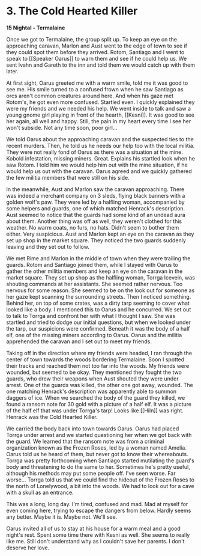 # 3. The Cold Hearted Killer

**15 Nightal - Termalaine**

Once we got to Termalaine, the group split up. To keep an eye on the approaching caravan, Marlon and Aust went to the edge of town to see if they could spot them before they arrived. Rotom, Santiago and I went to speak to [[Speaker Oarus]] to warn them and see if he could help us. We sent Ivahn and Gareth to the inn and told them we would catch up with them later.

At first sight, Oarus greeted me with a warm smile, told me it was good to see me. His smile turned to a confused frown when he saw Santiago as orcs aren't common creatures around here. And when his gaze met Rotom's, he got even more confused. Startled even. I quickly explained they were my friends and we needed his help. We went inside to talk and saw a young gnome girl playing in front of the hearth, [[Kesni]]. It was good to see her again, all well and happy. Still, the pain in my heart every time I see her won't subside. Not any time soon, poor girl...

We told Oarus about the approaching caravan and the suspected ties to the recent murders. Then, he told us he needs our help too with the local militia. They were not really fond of Oarus as there was a situation at the mine. Kobold infestation, missing miners. Great. Explains his startled look when he saw Rotom. I told him we would help him out with the mine situation, if he would help us out with the caravan. Oarus agreed and we quickly gathered the few militia members that were still on his side.

In the meanwhile, Aust and Marlon saw the caravan approaching. There was indeed a merchant company on 3 sleds, flying black banners with a golden wolf's paw. They were led by a halfling woman, accompanied by some helpers and guards, one of which matched Henrack's description. Aust seemed to notice that the guards had some kind of an undead aura about them. Another thing was off as well, they weren't clothed for this weather. No warm coats, no furs, no hats. Didn't seem to bother them either. Very suspicious. Aust and Marlon kept an eye on the caravan as they set up shop in the market square. They noticed the two guards suddenly leaving and they set out to follow.

We met Rime and Marlon in the middle of town when they were trailing the guards. Rotom and Santiago joined them, while I stayed with Oarus to gather the other militia members and keep an eye on the caravan in the market square. They set up shop as the halfling woman, Torrga Icevein, was shouting commands at her assistants. She seemed rather nervous. Too nervous for some reason. She seemed to be on the look out for someone as her gaze kept scanning the surrounding streets. Then I noticed something. Behind her, on top of some crates, was a dirty tarp seeming to cover what looked like a body. I mentioned this to Oarus and he concurred. We set out to talk to Torrga and confront her with what I thought I saw. She was startled and tried to dodge our initial questions, but when we looked under the tarp, our suspicions were confirmed. Beneath it was the body of a half elf, one of the missing miners according to Oarus. Oarus and the militia apprehended the caravan and I set out to meet my friends.

Taking off in the direction where my friends were headed, I ran through the center of town towards the woods bordering Termalaine. Soon I spotted their tracks and reached them not too far into the woods. My friends were wounded, but seemed to be okay. They mentioned they fought the two guards, who drew their weapons when Aust shouted they were under arrest. One of the guards was killed, the other one got away, wounded. The one matching Henrack's description was apparently able to summon daggers of ice. When we searched the body of the guard they killed, we found a ransom note for 30 gold with a picture of a half elf. It was a picture of the half elf that was under Torrga's tarp! Looks like [[Hiln]] was right. Henrack was the Cold Hearted Killer.

We carried the body back into town towards Oarus. Oarus had placed Torrga under arrest and we started questioning her when we got back with the guard. We learned that the ransom note was from a criminal organization known as the Frozen Roses, led by a woman named Amelia. Oarus told us he heard of them, but never got to know their whereabouts. Torrga was pretty forthcoming when Santiago started mutilating the guard's body and threatening to do the same to her. Sometimes he's pretty useful, although his methods may put some people off. I've seen worse. Far worse... Torrga told us that we could find the hideout of the Frozen Roses to the north of Lonelywood, a bit into the woods. We had to look out for a cave with a skull as an entrance.

This was a long, long day. I'm tired, confused and mad. Mad at myself for even coming here, trying to escape the dangers from below. Hardly seems any better. Maybe it is. Maybe not. We'll see.

Oarus invited all of us to stay at his house for a warm meal and a good night's rest. Spent some time there with Kesni as well. She seems to really like me. Still don't understand why as I couldn't save her parents. I don't deserve her love.